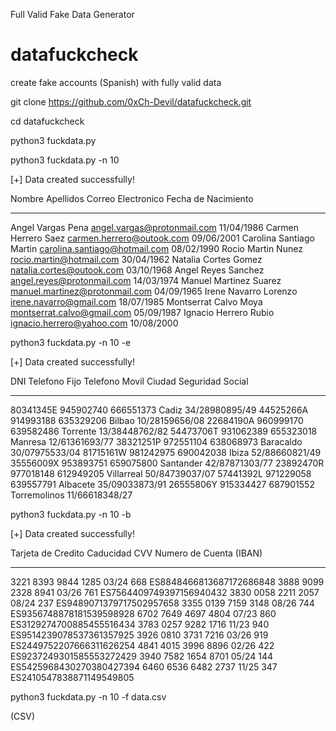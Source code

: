 Full Valid Fake Data Generator




# datafuckcheck


create fake accounts (Spanish) with fully valid data 

git clone https://github.com/0xCh-Devil/datafuckcheck.git


cd datafuckcheck


python3 fuckdata.py





python3 fuckdata.py -n 10


[+] Data created successfully!

Nombre      Apellidos        Correo Electronico              Fecha de Nacimiento
----------  ---------------  ------------------------------  ---------------------
Angel      Vargas Pena      angel.vargas@protonmail.com    11/04/1986
Carmen      Herrero Saez    carmen.herrero@outook.com      09/06/2001
Carolina    Santiago Martin  carolina.santiago@hotmail.com  08/02/1990
Rocio      Martin Nunez    rocio.martin@hotmail.com        30/04/1962
Natalia    Cortes Gomez    natalia.cortes@outook.com      03/10/1968
Angel      Reyes Sanchez    angel.reyes@protonmail.com      14/03/1974
Manuel      Martinez Suarez  manuel.martinez@protonmail.com  04/09/1965
Irene      Navarro Lorenzo  irene.navarro@gmail.com        18/07/1985
Montserrat  Calvo Moya      montserrat.calvo@gmail.com      05/09/1987
Ignacio    Herrero Rubio    ignacio.herrero@yahoo.com      10/08/2000







python3 fuckdata.py -n 10 -e


[+] Data created successfully!

DNI          Telefono Fijo    Telefono Movil  Ciudad        Seguridad Social
---------  ---------------  ----------------  ------------  ------------------
80341345E        945902740        666551373  Cadiz        34/28980895/49
44525266A        914993188        635329206  Bilbao        10/28159656/08
22684190A        960999170        639582486  Torrente      13/38448762/82
54473706T        931062389        655323018  Manresa      12/61361693/77
38321251P        972551104        638068973  Baracaldo    30/07975533/04
81715161W        981242975        690042038  Ibiza        52/88660821/49
35556009X        953893751        659075800  Santander    42/87871303/77
23892470R        977018148        612949205  Villarreal    50/84739037/07
57441392L        971229058        639557791  Albacete      35/09033873/91
26555806Y        915334427        687901552  Torremolinos  11/66618348/27








python3 fuckdata.py -n 10 -b


[+] Data created successfully!

Tarjeta de Credito    Caducidad      CVV  Numero de Cuenta (IBAN)
--------------------  -----------  -----  -------------------------
3221 8393 9844 1285  03/24          668  ES8848466813687172686848
3888 9099 2328 8941  03/26          761  ES7564409749397156940432
3830 0058 2211 2057  08/24          237  ES9489071379717502957658
3355 0139 7159 3148  08/26          744  ES9356748878181539598928
6702 7649 4697 4804  07/23          860  ES3129274700885455516434
3783 0257 9282 1716  11/23          940  ES9514239078537361357925
3926 0810 3731 7216  03/26          919  ES2449752207666311626254
4841 4015 3996 8896  02/26          422  ES9237249301585553272429
3940 7582 1654 8701  05/24          144  ES5425968430270380427394
6460 6536 6482 2737  11/25          347  ES2410547838871149549805





python3 fuckdata.py -n 10 -f data.csv



(CSV)



